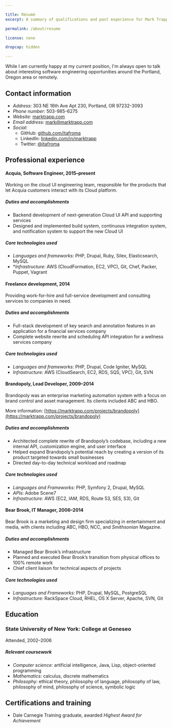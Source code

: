 ```yaml
---

title: Résumé
excerpt: A summary of qualifications and past experience for Mark Trapp.

permalink: /about/resume

license: none

dropcap: hidden

---
```


While I am currently happy at my current position, I'm always open to talk about interesting software engineering opportunities around the Portland, Oregon area or remotely.

## Contact information

* *Address:* 303 NE 16th Ave Apt 230, Portland, OR 97232-3093
* *Phone number:* 503-985-6275
* *Website:* [marktrapp.com](https://marktrapp.com)
* *Email address:* <mark@marktrapp.com>
* *Social:*
    * GitHub: [github.com/itafroma](https://github.com/itafroma)
    * LinkedIn: [linkedin.com/in/marktrapp](https://www.linkedin.com/in/marktrapp)
    * Twitter: [@itafroma](https://twitter.com/itafroma)

## Professional experience

#### Acquia, Software Engineer, 2015–present

Working on the cloud UI engineering team, responsible for the products that let Acquia customers interact with its Cloud platform.

##### Duties and accomplishments

* Backend development of next-generation Cloud UI API and supporting services
* Designed and implemented build system, continuous integration system, and notification system to support the new Cloud UI

##### Core technologies used

* *Languages and frameworks:* PHP, Drupal, Ruby, Silex, Elasticsearch, MySQL
* **Infrastructure:* AWS (CloudFormation, EC2, VPC), Git, Chef, Packer, Puppet, Vagrant

#### Freelance development, 2014

Providing work-for-hire and full-service development and consulting services to companies in need.

##### Duties and accomplishments

* Full-stack development of key search and annotation features in an application for a financial services company
* Complete website rewrite and scheduling API integration for a wellness services company

##### Core technologies used

* *Languages and frameworks:* PHP, Drupal, Code Igniter, MySQL
* *Infrastructure:* AWS (CloudSearch, EC2, RDS, SQS, VPC), Git, SVN

#### Brandopoly, Lead Developer, 2009–2014

Brandopoly was an enterprise marketing automation system with a focus on brand control and asset management. Its clients included ABC and HBO.

More information: [https://marktrapp.com/projects/brandopoly](https://marktrapp.com/projects/brandopoly)

##### Duties and accomplishments

* Architected complete rewrite of Brandopoly’s codebase, including a new internal API, customization engine, and user interface
* Helped expand Brandopoly’s potential reach by creating a version of its product targeted towards small businesses
* Directed day-to-day technical workload and roadmap

##### Core technologies used

* *Languages and Frameworks:* PHP, Symfony 2, Drupal, MySQL
* *APIs:* Adobe Scene7
* *Infrastructure:* AWS (EC2, IAM, RDS, Route 53, SES, S3), Git

#### Bear Brook, IT Manager, 2006–2014

Bear Brook is a marketing and design firm specializing in entertainment and media, with clients including ABC, HBO, NCC, and *Smithsonian* Magazine.

##### Duties and accomplishments

* Managed Bear Brook’s infrastructure
* Planned and executed Bear Brook’s transition from physical offices to 100% remote work
* Chief client liaison for technical aspects of projects

##### Core technologies used

* *Languages and Frameworks:* PHP, Drupal, MySQL, PostgreSQL
* *Infrastructure:* RackSpace Cloud, RHEL, OS X Server, Apache, SVN, Git

## Education

### State University of New York: College at Geneseo

Attended, 2002–2006

##### Relevant coursework

* *Computer science:* artificial intelligence, Java, Lisp, object-oriented programming
* *Mathematics:* calculus, discrete mathematics
* *Philosophy:* ethical theory, philosophy of language, philosophy of law, philosophy of mind, philosophy of science, symbolic logic

## Certifications and training

* Dale Carnegie Training graduate, awarded *Highest Award for Achievement*

[1]: https://marktrapp.com/projects/brandopoly "My write-up on Brandopoly"
